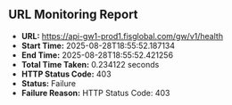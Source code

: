 ## URL Monitoring Report

- **URL:** https://api-gw1-prod1.fisglobal.com/gw/v1/health
- **Start Time:** 2025-08-28T18:55:52.187134
- **End Time:** 2025-08-28T18:55:52.421256
- **Total Time Taken:** 0.234122 seconds
- **HTTP Status Code:** 403
- **Status:** Failure
- **Failure Reason:** HTTP Status Code: 403
